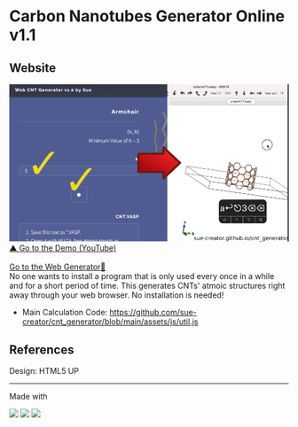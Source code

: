 # Carbon Nanotubes Generator Online v1.1
## Website
![Carbon Nanotubes Generator Demonstration](readmeImg.png)
<br><a href="https://github.com/sue-creator/cnt_generator/blob/main/readmeImg.png">  ▲ Go to the Demo (YouTube) </a>
<br><br>
<a href="https://sue-creator.github.io/cnt_generator/" target="_blank" rel="noopener noreferrer">Go to the Web Generator🔮</a><br>
No one wants to install a program that is only used every once in a while and for a short period of time. This generates CNTs' atmoic structures right away through your web browser. No installation is needed! 

- Main Calculation Code: https://github.com/sue-creator/cnt_generator/blob/main/assets/js/util.js


## References
Design: HTML5 UP<br>

***
Made with
<p>
<img src="https://img.shields.io/badge/HTML5-E34F26?style=for-the-badge&logo=html5&logoColor=white"/> <img src="https://img.shields.io/badge/CSS3-1572B6?style=for-the-badge&logo=css3&logoColor=white"/> <img src="https://img.shields.io/badge/JavaScript-F7DF1E?style=for-the-badge&logo=javascript&logoColor=black"/>
</p>
